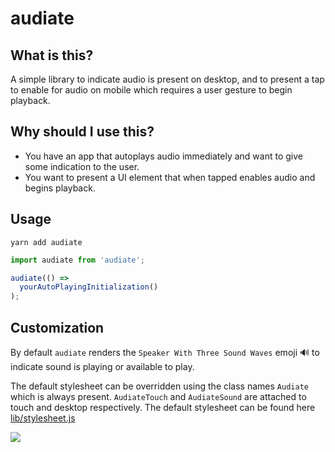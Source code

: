 # audiate

## What is this?

A simple library to indicate audio is present on desktop, and to present a tap to enable for audio on mobile which requires a user gesture to begin playback.

## Why should I use this?

* You have an app that autoplays audio immediately and want to give some indication to the user.
* You want to present a UI element that when tapped enables audio and begins playback.

## Usage

```
yarn add audiate
```

```javascript
import audiate from 'audiate';

audiate(() => 
  yourAutoPlayingInitialization()
);
```

## Customization

By default `audiate` renders the `Speaker With Three Sound Waves` emoji 🔊 to indicate sound is playing or available to play.

The default stylesheet can be overridden using the class names `Audiate` which is always present. `AudiateTouch` and `AudiateSound` are attached to touch and desktop respectively. The default stylesheet can be found here [lib/stylesheet.js](https://github.com/dzucconi/audiate/blob/master/lib/stylesheet.js)

![](http://static.damonzucconi.com/_capture/7FOOEopK3O.png)
